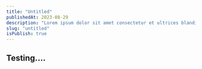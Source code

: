 ```yaml
---
title: "Untitled"
publishedAt: 2023-08-29
description: "Lorem ipsum dolor sit amet consectetur et ultrices blandit neque ege"
slug: "untitled"
isPublish: true
---
```


## Testing....
